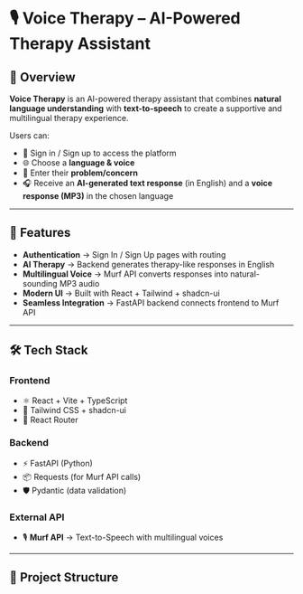 # 🎙️ Voice Therapy – AI-Powered Therapy Assistant  

## 📌 Overview  
**Voice Therapy** is an AI-powered therapy assistant that combines **natural language understanding** with **text-to-speech** to create a supportive and multilingual therapy experience.  

Users can:  
- 🔐 Sign in / Sign up to access the platform  
- 🌐 Choose a **language & voice**  
- 🧠 Enter their **problem/concern**  
- 🎧 Receive an **AI-generated text response** (in English) and a **voice response (MP3)** in the chosen language  

---

## 🚀 Features  
- **Authentication** → Sign In / Sign Up pages with routing  
- **AI Therapy** → Backend generates therapy-like responses in English  
- **Multilingual Voice** → Murf API converts responses into natural-sounding MP3 audio  
- **Modern UI** → Built with React + Tailwind + shadcn-ui  
- **Seamless Integration** → FastAPI backend connects frontend to Murf API  

---

## 🛠️ Tech Stack  

### Frontend  
- ⚛️ React + Vite + TypeScript  
- 🎨 Tailwind CSS + shadcn-ui  
- 🔄 React Router  

### Backend  
- ⚡ FastAPI (Python)  
- 📦 Requests (for Murf API calls)  
- 🛡️ Pydantic (data validation)  

### External API  
- 🎙️ **Murf API** → Text-to-Speech with multilingual voices  

---

## 📂 Project Structure  
